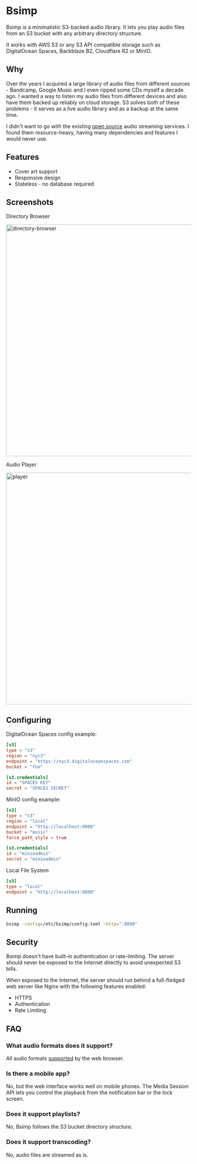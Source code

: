 # Bsimp

Bsimp is a minimalistic S3-backed audio library. It lets you play audio files from an S3 bucket with any arbitrary directory structure.

It works with AWS S3 or any S3 API compatible storage such as DigitalOcean Spaces, Backblaze B2, Cloudflare R2 or MinIO.

## Why

Over the years I acquired a large library of audio files from different sources - Bandcamp, Google Music and I even ripped some CDs myself a decade ago. I wanted a way to listen my audio files from different devices and also have them backed up reliably on cloud storage. S3 solves both of these problems - it serves as a live audio library and as a backup at the same time.

I didn't want to go with the existing [open source](https://github.com/awesome-selfhosted/awesome-selfhosted#media-streaming---audio-streaming) audio streaming services. I found them resource-heavy, having many dependencies and features I would never use.

## Features

- Cover art support
- Responsive design
- Stateless - no database required

## Screenshots

Directory Browser

<img src="docs/directory-browser.png" alt="directory-browser" width="631"/>

Audio Player

<img src="docs/player.png" alt="player" width="631"/>

## Configuring

DigitalOcean Spaces config example:

```toml
[s3]
type = "s3"
region = "nyc3"
endpoint = "https://nyc3.digitaloceanspaces.com"
bucket = "foo"

[s3.credentials]
id = "SPACES KEY"
secret = "SPACES SECRET"
```

MinIO config example:
```toml
[s3]
type = "s3"
region = "local"
endpoint = "http://localhost:9000"
bucket = "music"
force_path_style = true

[s3.credentials]
id = "minioadmin" 
secret = "minioadmin"
```

Local File System
```toml
[s3]
type = "local"
endpoint = "http://localhost:9000"
```

## Running

```sh
bsimp -config=/etc/bsimp/config.toml -http=":8080"
```

## Security

Bsimp doesn't have built-in authentication or rate-limiting. The server should never be exposed to the Internet directly to avoid unexpected S3 bills.

When exposed to the Internet, the server should run behind a full-fledged web server like Nginx with the following features enabled:
- HTTPS
- Authentication
- Rate Limiting

## FAQ

### What audio formats does it support?

All audio formats [supported](https://caniuse.com/?search=audio%20format) by the web browser.

### Is there a mobile app?

No, but the web interface works well on mobile phones. The Media Session API lets you control the playback from the notification bar or the lock screen.

### Does it support playlists?

No, Bsimp follows the S3 bucket directory structure.

### Does it support transcoding?

No, audio files are streamed as is.
